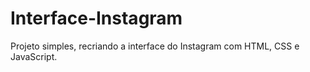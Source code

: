 # Interface-Instagram
Projeto simples, recriando a interface do Instagram com HTML, CSS e JavaScript.
